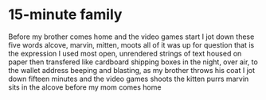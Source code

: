 # 15-minute family

Before my brother comes home
and the video games start
I jot down these five words
alcove, marvin, mitten, moots
all of it was up for question
that is the expression I used most
open, unrendered strings of text housed on paper
then transfered like cardboard shipping boxes
in the night, over air, to the wallet address
beeping and blasting, as my brother throws his coat
I jot down
fifteen minutes
and the video games
shoots
the kitten purrs
marvin sits in the alcove
before my mom comes home


